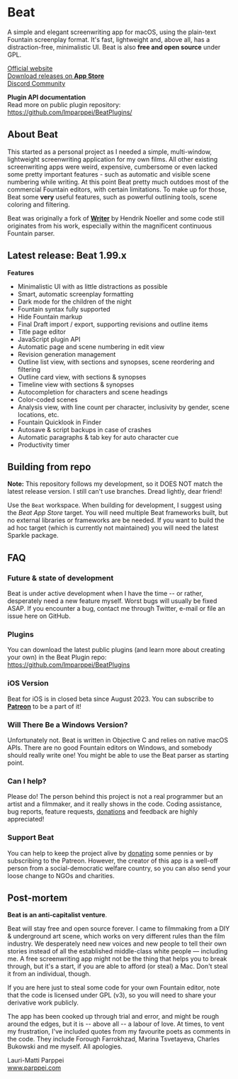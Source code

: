 # Beat

A simple and elegant screenwriting app for macOS, using the plain-text Fountain screenplay format. It's fast, lightweight and, above all, has a distraction-free, minimalistic UI. Beat is also **free and open source** under GPL.

[Official website](https://www.beat-app.fi/)  
[Download releases on **App Store**](https://apps.apple.com/fi/app/beat/id1549538329)   
[Discord Community](https://discord.gg/FPHjfH7ms3)

**Plugin API documentation**  
Read more on public plugin repository: https://github.com/lmparppei/BeatPlugins/  


## About Beat

This started as a personal project as I needed a simple, multi-window, lightweight screenwriting application for my own films. All other existing screenwriting apps were weird, expensive, cumbersome or even lacked some pretty important features - such as automatic and visible scene numbering while writing. At this point Beat pretty much outdoes most of the commercial Fountain editors, with certain limitations. To make up for those, Beat some **very** useful features, such as powerful outlining tools, scene coloring and filtering. 

Beat was originally a fork of [**Writer**](https://github.com/HendrikNoeller/Writer/) by Hendrik Noeller and some code still originates from his work, especially within the magnificent continuous Fountain parser. 


## Latest release: Beat 1.99.x

**Features**
* Minimalistic UI with as little distractions as possible
* Smart, automatic screenplay formatting
* Dark mode for the children of the night
* Fountain syntax fully supported
* Hide Fountain markup
* Final Draft import / export, supporting revisions and outline items 
* Title page editor
* JavaScript plugin API
* Automatic page and scene numbering in edit view
* Revision generation management
* Outline list view, with sections and synopses, scene reordering and filtering
* Outline card view, with sections & synopses
* Timeline view with sections & synopses
* Autocompletion for characters and scene headings
* Color-coded scenes
* Analysis view, with line count per character, inclusivity by gender, scene locations, etc.
* Fountain Quicklook in Finder
* Autosave & script backups in case of crashes 
* Automatic paragraphs & tab key for auto character cue
* Productivity timer


## Building from repo

**Note:** This repository follows my development, so it DOES NOT match the latest release version. I still can't use branches. Dread lightly, dear friend!

Use the `Beat` workspace.  When building for development, I suggest using the *Beat App Store* target. You will need multiple Beat frameworks built, but no external libraries or frameworks are be needed. If you want to build the ad hoc target (which is currently not maintained) you will need the latest Sparkle package.  


## FAQ

### Future & state of development

Beat is under active development when I have the time -- or rather, desperately need a new feature myself. Worst bugs will usually be fixed ASAP. If you encounter a bug, contact me through Twitter, e-mail or file an issue here on GitHub. 

### Plugins

You can download the latest public plugins (and learn more about creating your own) in the Beat Plugin repo: https://github.com/lmparppei/BeatPlugins

### iOS Version

Beat for iOS is in closed beta since August 2023. You can subscribe to [**Patreon**](https://www.patreon.com/user?u=61753992) to be a part of it!

### Will There Be a Windows Version? 

Unfortunately not. Beat is written in Objective C and relies on native macOS APIs. There are no good Fountain editors on Windows, and somebody should really write one! You might be able to use the Beat parser as starting point.

### Can I help?

Please do! The person behind this project is not a real programmer but an artist and a filmmaker, and it really shows in the code. Coding assistance, bug reports, feature requests, [donations](https://kapitan.fi/beat/support.html) and feedback are highly appreciated! 


### Support Beat

You can help to keep the project alive by [donating](https://www.beat-app.fi) some pennies or by subscribing to the Patreon. However, the creator of this app is a well-off person from a social-democratic welfare country, so you can also send your loose change to NGOs and charities.


## Post-mortem

**Beat is an anti-capitalist venture**. 

Beat will stay free and open source forever. I came to filmmaking from a DIY & underground art scene, which works on very different rules than the film industry. We desperately need new voices and new people to tell their own stories instead of all the established middle-class white people — including me. A free screenwriting app might not be the thing that helps you to break through, but it's a start, if you are able to afford (or steal) a Mac. Don't steal it from an individual, though.

If you are here just to steal some code for your own Fountain editor, note that the code is licensed under GPL (v3), so you will need to share your derivative work publicly.

The app has been cooked up through trial and error, and might be rough around the edges, but it is -- above all -- a labour of love. At times, to vent my frustration, I've included quotes from my favourite poets as comments in the code. They include Forough Farrokhzad, Marina Tsvetayeva, Charles Bukowski and me myself. All apologies.

Lauri-Matti Parppei    
www.parppei.com  
